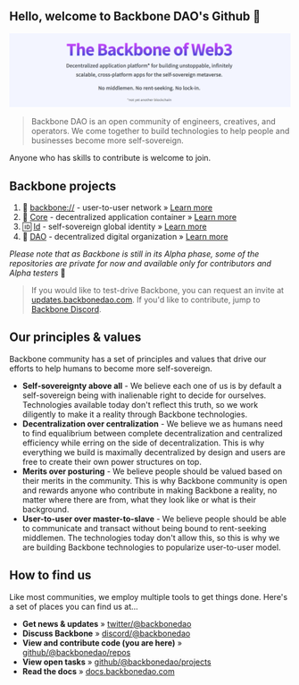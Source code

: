 ## Hello, welcome to Backbone DAO's Github 👋

![Backbone in a nutshell](assets/banner.png)

> Backbone DAO is an open community of engineers, creatives, and operators. We come together to build technologies to help people and businesses become more self-sovereign.

Anyone who has skills to contribute is welcome to join.

## Backbone projects

1. 🌌 [backbone://](https://github.com/backbonedao/network-node) - user-to-user network » [Learn more](https://docs.backbonedao.com/docs/getting-started/overview/intro#-backbone) 
2. 🚀 [Core](https://github.com/backbonedao/core-alpha) - decentralized application container » [Learn more](https://docs.backbonedao.com/docs/getting-started/overview/intro#-core) 
3. 🆔 [Id](https://github.com/backbonedao/id) - self-sovereign global identity » [Learn more](https://docs.backbonedao.com/docs/getting-started/overview/intro#-id) 
4. 🤝 [DAO](https://github.com/backbonedao/dao) - decentralized digital organization » [Learn more](https://docs.backbonedao.com/docs/getting-started/overview/intro#-dao) 

*Please note that as Backbone is still in its Alpha phase, some of the repositories are private for now and available only for contributors and Alpha testers* 🙏

> If you would like to test-drive Backbone, you can request an invite at [updates.backbonedao.com](https://updates.backbonedao.com). If you'd like to contribute, jump to [Backbone Discord](https://dsc.gg/backbonedao).

## Our principles & values

Backbone community has a set of principles and values that drive our efforts to help humans to become more self-sovereign.

- **Self-sovereignty above all** - We believe each one of us is by default a self-sovereign being with inalienable right to decide for ourselves. Technologies available today don't reflect this truth, so we work diligently to make it a reality through Backbone technologies.
- **Decentralization over centralization** - We believe we as humans need to find equalibrium between complete decentralization and centralized efficiency while erring on the side of decentralization. This is why everything we build is maximally decentralized by design and users are free to create their own power structures on top.
- **Merits over posturing** - We believe people should be valued based on their merits in the community. This is why Backbone community is open and rewards anyone who contribute in making Backbone a reality, no matter where there are from, what they look like or what is their background.
- **User-to-user over master-to-slave** - We believe people should be able to communicate and transact without being bound to rent-seeking middlemen. The technologies today don't allow this, so this is why we are building Backbone technologies to popularize user-to-user model.

## How to find us

Like most communities, we employ multiple tools to get things done. Here's a set of places you can find us at...

- **Get news & updates** » [twitter/@backbonedao](https://twitter.com/backbonedao)
- **Discuss Backbone** » [discord/@backbonedao](https://dsc.gg/backbonedao)
- **View and contribute code (you are here)** » [github/@backbonedao/repos](https://github.com/backbonedao)
- **View open tasks** » [github/@backbonedao/projects](https://github.com/orgs/backbonedao/projects?type=new)
- **Read the docs** » [docs.backbonedao.com](https://docs.backbonedao.com)
